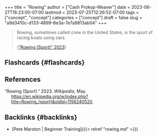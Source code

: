 +++
title = "Rowing"
author = ["Cash Prokop-Weaver"]
date = 2023-06-27T16:23:00-07:00
lastmod = 2023-07-25T12:26:52-07:00
tags = ["concept", "concept"]
categories = ["concept"]
draft = false
slug = "a9d3410c-d133-4899-8e3a-7e7a9813ab04"
+++

> Rowing, sometimes called crew in the United States, is the sport of racing boats using oars.
>
> (<a href="#citeproc_bib_item_1">“Rowing (Sport)” 2023</a>)


## Flashcards {#flashcards}

## References

<style>.csl-entry{text-indent: -1.5em; margin-left: 1.5em;}</style><div class="csl-bib-body">
  <div class="csl-entry"><a id="citeproc_bib_item_1"></a>“Rowing (Sport).” 2023. <i>Wikipedia</i>, May. <a href="https://en.wikipedia.org/w/index.php?title=Rowing_(sport)&oldid=1156240520">https://en.wikipedia.org/w/index.php?title=Rowing_(sport)&#38;oldid=1156240520</a>.</div>
</div>


## Backlinks {#backlinks}

-   [Pete Marston | Beginner Training]({{< relref "rowing.md" >}})
